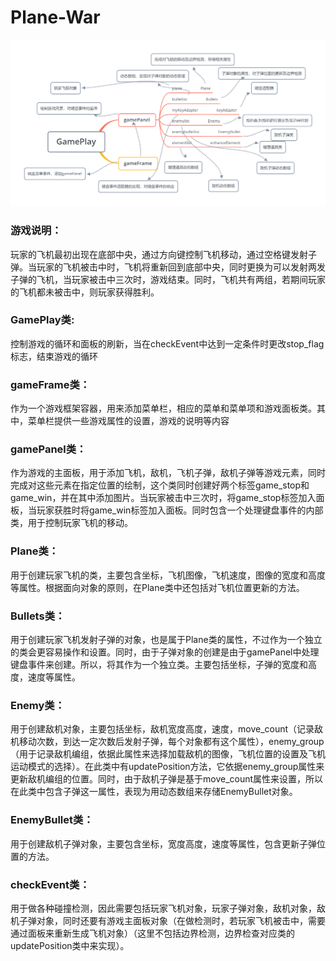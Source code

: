 # Plane-War

![GamePlay](https://raw.githubusercontent.com/destiny0118/picgo/master/img/202206041827418.png)

### 游戏说明：

玩家的飞机最初出现在底部中央，通过方向键控制飞机移动，通过空格键发射子弹。当玩家的飞机被击中时，飞机将重新回到底部中央，同时更换为可以发射两发子弹的飞机，当玩家被击中三次时，游戏结束。同时，飞机共有两组，若期间玩家的飞机都未被击中，则玩家获得胜利。

### GamePlay类:

控制游戏的循环和面板的刷新，当在checkEvent中达到一定条件时更改stop_flag标志，结束游戏的循环

### gameFrame类：

作为一个游戏框架容器，用来添加菜单栏，相应的菜单和菜单项和游戏面板类。其中，菜单栏提供一些游戏属性的设置，游戏的说明等内容

### gamePanel类：

作为游戏的主面板，用于添加飞机，敌机，飞机子弹，敌机子弹等游戏元素，同时完成对这些元素在指定位置的绘制，这个类同时创建好两个标签game_stop和game_win，并在其中添加图片。当玩家被击中三次时，将game_stop标签加入面板，当玩家获胜时将game_win标签加入面板。同时包含一个处理键盘事件的内部类，用于控制玩家飞机的移动。

### Plane类：

用于创建玩家飞机的类，主要包含坐标，飞机图像，飞机速度，图像的宽度和高度等属性。根据面向对象的原则，在Plane类中还包括对飞机位置更新的方法。

### Bullets类：

用于创建玩家飞机发射子弹的对象，也是属于Plane类的属性，不过作为一个独立的类会更容易操作和设置。同时，由于子弹对象的创建是由于gamePanel中处理键盘事件来创建。所以，将其作为一个独立类。主要包括坐标，子弹的宽度和高度，速度等属性。

### Enemy类：

用于创建敌机对象，主要包括坐标，敌机宽度高度，速度，move_count（记录敌机移动次数，到达一定次数后发射子弹，每个对象都有这个属性），enemy_group（用于记录敌机编组，依据此属性来选择加载敌机的图像，飞机位置的设置及飞机运动模式的选择）。在此类中有updatePosition方法，它依据enemy_group属性来更新敌机编组的位置。同时，由于敌机子弹是基于move_count属性来设置，所以在此类中包含子弹这一属性，表现为用动态数组来存储EnemyBullet对象。

### EnemyBullet类：

用于创建敌机子弹对象，主要包含坐标，宽度高度，速度等属性，包含更新子弹位置的方法。

### checkEvent类：

用于做各种碰撞检测，因此需要包括玩家飞机对象，玩家子弹对象，敌机对象，敌机子弹对象，同时还要有游戏主面板对象（在做检测时，若玩家飞机被击中，需要通过面板来重新生成飞机对象）（这里不包括边界检测，边界检查对应类的updatePosition类中来实现）。
